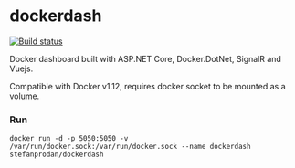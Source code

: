 # dockerdash

[![Build status](https://ci.appveyor.com/api/projects/status/q52dkb8di4578mh9?svg=true)](https://ci.appveyor.com/project/stefanprodan/dockerdash)


Docker dashboard built with ASP.NET Core, Docker.DotNet, SignalR and Vuejs.

Compatible with Docker v1.12, requires docker socket to be mounted as a volume.

### Run

```
docker run -d -p 5050:5050 -v /var/run/docker.sock:/var/run/docker.sock --name dockerdash stefanprodan/dockerdash
```
